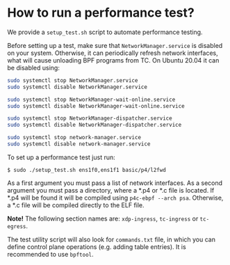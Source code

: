 # How to run a performance test? 

We provide a `setup_test.sh` script to automate performance testing.

Before setting up a test, make sure that `NetworkManager.service` is disabled on your system. Otherwise, it can periodically refresh
network interfaces, what will cause unloading BPF programs from TC. On Ubuntu 20.04 it can be disabled using:

```bash
sudo systemctl stop NetworkManager.service
sudo systemctl disable NetworkManager.service

sudo systemctl stop NetworkManager-wait-online.service
sudo systemctl disable NetworkManager-wait-online.service

sudo systemctl stop NetworkManager-dispatcher.service
sudo systemctl disable NetworkManager-dispatcher.service

sudo systemctl stop network-manager.service
sudo systemctl disable network-manager.service
```

To set up a performance test just run:

```
$ sudo ./setup_test.sh ens1f0,ens1f1 basic/p4/l2fwd
```

As a first argument you must pass a list of network interfaces. 
As a second argument you must pass a directory, where a *.p4 or *.c file is located. If *.p4 will be found it will be compiled using `p4c-ebpf --arch psa`. Otherwise, a *.c file will be compiled directly to the ELF file. 

**Note!** The following section names are: `xdp-ingress`, `tc-ingress` or `tc-egress`. 

The test utility script will also look for `commands.txt` file, in which you can define control plane operations (e.g. adding table entries). It is recommended to use `bpftool`.